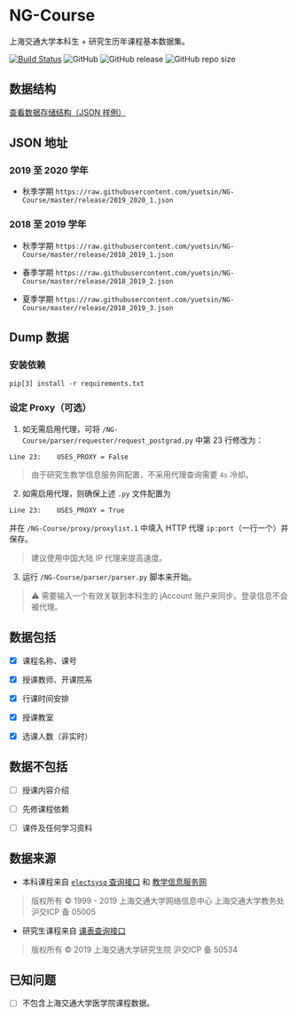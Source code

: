 # NG-Course

上海交通大学本科生 + 研究生历年课程基本数据集。

[![Build Status](https://travis-ci.org/yuetsin/NG-Course.svg?branch=master)](https://travis-ci.org/yuetsin/NG-Course)
![GitHub](https://img.shields.io/github/license/yuetsin/NG-Course.svg)
![GitHub release](https://img.shields.io/github/release/yuetsin/NG-Course.svg)
![GitHub repo size](https://img.shields.io/github/repo-size/yuetsin/NG-Course.svg)

## 数据结构

[查看数据存储结构（JSON 样例）](https://github.com/yuetsin/NG-Course/blob/master/struct/structure.jsonnet)

## JSON 地址

### 2019 至 2020 学年

* 秋季学期 `https://raw.githubusercontent.com/yuetsin/NG-Course/master/release/2019_2020_1.json`


### 2018 至 2019 学年

* 秋季学期 `https://raw.githubusercontent.com/yuetsin/NG-Course/master/release/2018_2019_1.json`

* 春季学期 `https://raw.githubusercontent.com/yuetsin/NG-Course/master/release/2018_2019_2.json`

* 夏季学期 `https://raw.githubusercontent.com/yuetsin/NG-Course/master/release/2018_2019_3.json`

## Dump 数据

### 安装依赖

``` shell
pip[3] install -r requirements.txt
```
### 设定 Proxy（可选）

1. 如无需启用代理，可将 `/NG-Course/parser/requester/request_postgrad.py` 中第 23 行修改为：
``` python3
Line 23:    USES_PROXY = False
```
> 由于研究生教学信息服务网配置，不采用代理查询需要 `4s` 冷却。

2. 如需启用代理，则确保上述 `.py` 文件配置为
``` python3
Line 23:    USES_PROXY = True
```
并在 `/NG-Course/proxy/proxylist.1` 中填入 HTTP 代理 `ip:port`（一行一个）并保存。

> 建议使用中国大陆 IP 代理来提高速度。

3. 运行 `/NG-Course/parser/parser.py` 脚本来开始。
> ⚠️ 需要输入一个有效关联到本科生的 jAccount 账户来同步。登录信息不会被代理。

## 数据包括

- [x] 课程名称、课号

- [x] 授课教师、开课院系

- [x] 行课时间安排

- [x] 授课教室

- [x] 选课人数（非实时）

## 数据**不**包括

- [ ] 授课内容介绍

- [ ] 先修课程依赖

- [ ] 课件及任何学习资料

## 数据来源

* 本科课程来自 [`electsysq` 查询接口](http://electsysq.sjtu.edu.cn/ReportServer/Pages/ReportViewer.aspx?%2fExamArrange%2fLessonArrangeForOthers&rs:Command=Render) 和 [教学信息服务网](http://i.sjtu.edu.cn/)

> 版权所有 © 1999 - 2019 上海交通大学网络信息中心 上海交通大学教务处 沪交ICP 备 05005

* 研究生课程来自 [课表查询接口](http://www.yjs.sjtu.edu.cn:81/epstar/web/outer/KKBJ_CX/kkbj.jsp)

> 版权所有 © 2019 上海交通大学研究生院 沪交ICP 备 50534

## 已知问题

- [ ] 不包含上海交通大学医学院课程数据。

